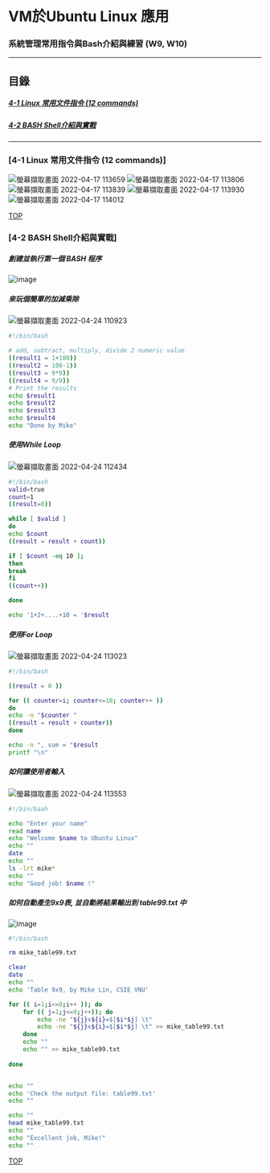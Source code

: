 # VM於Ubuntu Linux 應用
### 系統管理常用指令與Bash介紹與練習 (W9, W10)
<a name="000"/>

---
## 目錄
##### [4-1 Linux 常用文件指令 (12 commands)](#001)
##### [4-2 BASH Shell介紹與實戰](#002)
---

<a name="001"/>

### [4-1 Linux 常用文件指令 (12 commands)]
![螢幕擷取畫面 2022-04-17 113659](https://user-images.githubusercontent.com/89327055/163699321-a3c093bc-9214-4231-a65b-b8c0b908e34c.png)
![螢幕擷取畫面 2022-04-17 113806](https://user-images.githubusercontent.com/89327055/163699322-1c679018-1f0a-4eb4-9683-1adf7a8ff8d4.png)
![螢幕擷取畫面 2022-04-17 113839](https://user-images.githubusercontent.com/89327055/163699323-bc9d460b-1cb3-44f1-93b7-4109092afe87.png)
![螢幕擷取畫面 2022-04-17 113930](https://user-images.githubusercontent.com/89327055/163699324-544cb652-0758-409b-bea2-d6737d740415.png)
![螢幕擷取畫面 2022-04-17 114012](https://user-images.githubusercontent.com/89327055/163699326-7decc44f-bec6-428c-a762-c3391cbc8603.png)





[TOP](#000)

<a name="002"/>

### [4-2 BASH Shell介紹與實戰]
##### 創建並執行第一個 BASH 程序
![image](https://user-images.githubusercontent.com/89327055/164954326-388328dc-bd79-427f-8399-5e89e053dca6.png)

##### 來玩個簡單的加減乘除
![螢幕擷取畫面 2022-04-24 110923](https://user-images.githubusercontent.com/89327055/164954599-38c66fa0-cf83-4d1a-a084-09d2221fa147.png)
````bash
#!/bin/bash

# add, subtract, multiply, divide 2 numeric value
((result1 = 1+100))
((result2 = 100-1))
((result3 = 9*9))
((result4 = 9/9))
# Print the results
echo $result1
echo $result2
echo $result3
echo $result4
echo "Done by Mike"
````

##### 使用While Loop
![螢幕擷取畫面 2022-04-24 112434](https://user-images.githubusercontent.com/89327055/164955053-20ec1831-a7d8-42de-b007-3ec5b12d0d9e.png)
````bash
#!/bin/bash
valid=true
count=1
((result=0))

while [ $valid ]
do
echo $count
((result = result + count))

if [ $count -eq 10 ];
then
break
fi
((count++))

done

echo '1+2+....+10 = '$result
````

##### 使用For Loop
![螢幕擷取畫面 2022-04-24 113023](https://user-images.githubusercontent.com/89327055/164955208-ae42a509-6923-4d0e-83a6-8026956cafe0.png)
````bash
#!/bin/bash

((result = 0 ))

for (( counter=i; counter<=10; counter++ ))
do
echo -n "$counter "
((result = result + counter))
done

echo -n ", sum = "$result
printf "\n"
````

##### 如何讓使用者輸入
![螢幕擷取畫面 2022-04-24 113553](https://user-images.githubusercontent.com/89327055/164955371-7a5c17f8-d0a5-49f0-acca-bd19a0c36026.png)
````bash
#!/bin/baah

echo "Enter your name"
read name
echo "Welcome $name to Ubuntu Linux"
echo ""
date
echo ""
ls -lrt mike*
echo ""
echo "Good job! $name !"
````

##### 如何自動產生9x9表, 並自動將結果輸出到 table99.txt 中
![image](https://user-images.githubusercontent.com/89327055/164956408-08386718-9984-4460-8965-376eec42d8f3.png)

````bash
#!/bin/bash

rm mike_table99.txt

clear
date
echo ""
echo 'Table 9x9, by Mike Lin, CSIE VNU'

for (( i=1;i<=9;i++ )); do
	for (( j=1;j<=9;j++)); do
		echo -ne "${j}x${i}=$[$i*$j] \t"
		echo -ne "${j}x${i}=$[$i*$j] \t" >> mike_table99.txt	
	done
	echo ""
	echo "" >> mike_table99.txt
	
done


echo ""
echo 'Check the output file: table99.txt'
echo ""

echo ""
head mike_table99.txt
echo ""
echo "Excellent job, Mike!"
echo ""
````



[TOP](#000)

